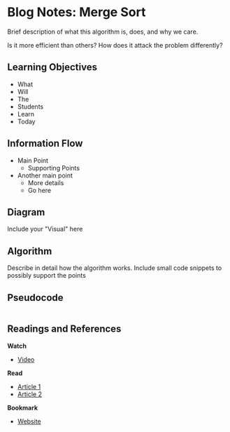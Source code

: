 # Blog Notes: Merge Sort

Brief description of what this algorithm is, does, and why we care.

Is it more efficient than others? How does it attack the problem differently?

## Learning Objectives
* What
* Will
* The 
* Students
* Learn
* Today

## Information Flow

* Main Point
  * Supporting Points
* Another main point
  * More details
  * Go here 
  
## Diagram

Include your "Visual" here

## Algorithm

Describe in detail how the algorithm works.
Include small code snippets to possibly support the points

## Pseudocode

```javascript

```

## Readings and References

**Watch**

* [Video](http://link-to-amazing-video)

**Read**

* [Article 1](http://link-to-amazing-article)
* [Article 2](http://link-to-amazing-article)

**Bookmark**

* [Website](http://link-to-amazing-site)

